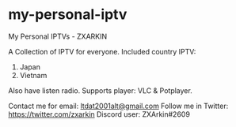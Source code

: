 # my-personal-iptv
My Personal IPTVs - ZXARKIN

A Collection of IPTV for everyone.
Included country IPTV:
1. Japan
2. Vietnam

Also have listen radio.
Supports player: VLC & Potplayer.

Contact me for email: ltdat2001alt@gmail.com
Follow me in Twitter: https://twitter.com/zxarkin
Discord user: ZXArkin#2609

